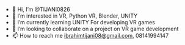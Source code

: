 - 👋 Hi, I’m @TIJANI0826
- 👀 I’m interested in VR, Python VR, Blender, UNITY
- 🌱 I’m currently learning UNITY For developing VR games
- 💞️ I’m looking to collaborate on a project on VR game development
- 📫 How to reach me ibrahimtijani08@gmail.com, 08141994147
<!---
TIJANI0826/TIJANI0826 is a ✨ special ✨ repository because its `README.md` (this file) appears on your GitHub profile.
You can click the Preview link to take a look at your changes.
--->
